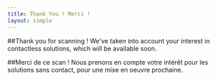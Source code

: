 ```yaml
---
title: Thank You ! Merci !
layout: simple
---
```


##Thank you for scanning !
We've taken into account your interest in contactless solutions, which will be available soon.

##Merci de ce scan ! 
Nous prenons en compte votre intérêt pour les solutions sans contact, pour une mise en oeuvre prochaine.